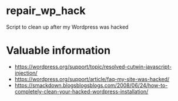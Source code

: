 # repair_wp_hack
Script to clean up after my Wordpress was hacked



# Valuable information
* https://wordpress.org/support/topic/resolved-cutwin-javascript-injection/
* https://wordpress.org/support/article/faq-my-site-was-hacked/
* https://smackdown.blogsblogsblogs.com/2008/06/24/how-to-completely-clean-your-hacked-wordpress-installation/
